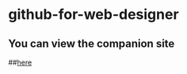 # github-for-web-designer

## You can view the companion site
##[here](https://kristy-lo.github.io/github-for-web-designer/)
